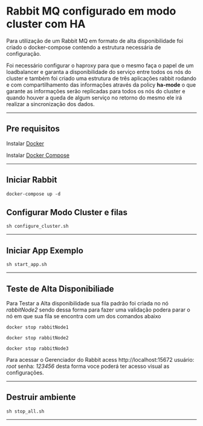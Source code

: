# Rabbit MQ configurado em modo cluster com HA
Para utilização de um Rabbit MQ em formato de alta disponibilidade foi criado o docker-compose contendo a estrutura necessária de configuração.

Foi necessário configurar o haproxy para que o mesmo faça o papel de um loadbalancer e garanta a disponibilidade do serviço entre todos os nós do cluster e também foi criado uma estrutura de três aplicações rabbit rodando e com compartilhamento das informações através da policy **ha-mode** o que garante as informações serão replicadas para todos os nós do cluster e quando houver a queda de algum serviço no retorno do mesmo ele irá realizar a sincronização dos dados.

---

## Pre requisitos

Instalar [Docker](https://docs.docker.com/engine/install)

Instalar [Docker Compose](https://docs.docker.com/compose/install/)

---
## Iniciar Rabbit

```docker-compose up -d```

## Configurar Modo Cluster e filas
```sh configure_cluster.sh```

---

## Iniciar App Exemplo

```sh start_app.sh```


---
## Teste de Alta Disponibiliade
Para Testar a Alta disponibilidade sua fila padrão foi criada no nó *rabbitNode2* sendo dessa forma para fazer uma validação podera parar o nó em que sua fila se encontra com um dos comandos abaixo

```docker stop rabbitNode1```

```docker stop rabbitNode2```

```docker stop rabbitNode3```


Para acessar o Gerenciador do Rabbit acess http://localhost:15672 usuário: *root* senha: *123456* desta forma voce poderá ter acesso visual as configurações.

---

## Destruir ambiente

```sh stop_all.sh```

---